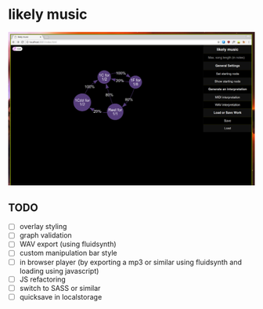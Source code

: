 # likely music

![screenshot on 2017-09-05](screenshot.png)

## TODO

- [ ] overlay styling
- [ ] graph validation
- [ ] WAV export (using fluidsynth)
- [ ] custom manipulation bar style
- [ ] in browser player (by exporting a mp3 or similar using fluidsynth and
  loading using javascript)
- [ ] JS refactoring
- [ ] switch to SASS or similar
- [ ] quicksave in localstorage
